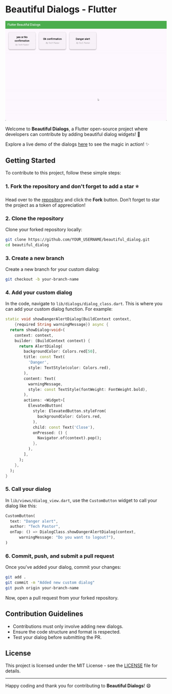 # Beautiful Dialogs - Flutter

![Demo](./demo/demo.gif)

Welcome to **Beautiful Dialogs**, a Flutter open-source project where developers can contribute by adding beautiful dialog widgets! 🌟

Explore a live demo of the dialogs [here](https://beautiful-dialogs.netlify.app/) to see the magic in action! ✨

## Getting Started

To contribute to this project, follow these simple steps:

### 1. Fork the repository and don't forget to add a star ⭐

Head over to the [repository](https://github.com/Docteur-Parfait/beautiful_dialog.git) and click the **Fork** button. Don’t forget to star the project as a token of appreciation!

### 2. Clone the repository

Clone your forked repository locally:

```bash
git clone https://github.com/YOUR_USERNAME/beautiful_dialog.git
cd beautiful_dialog
```

### 3. Create a new branch

Create a new branch for your custom dialog:

```bash
git checkout -b your-branch-name
```

### 4. Add your custom dialog

In the code, navigate to `lib/dialogs/dialog_class.dart`. This is where you can add your custom dialog function. For example:

```dart
static void showDangerAlertDialog(BuildContext context,
    {required String warningMessage}) async {
  return showDialog<void>(
    context: context,
    builder: (BuildContext context) {
      return AlertDialog(
        backgroundColor: Colors.red[50],
        title: const Text(
          'Danger',
          style: TextStyle(color: Colors.red),
        ),
        content: Text(
          warningMessage,
          style: const TextStyle(fontWeight: FontWeight.bold),
        ),
        actions: <Widget>[
          ElevatedButton(
            style: ElevatedButton.styleFrom(
              backgroundColor: Colors.red,
            ),
            child: const Text('Close'),
            onPressed: () {
              Navigator.of(context).pop();
            },
          ),
        ],
      );
    },
  );
}
```

### 5. Call your dialog

In `lib/views/dialog_view.dart`, use the `CustomButton` widget to call your dialog like this:

```dart
CustomButton(
  text: "Danger alert",
  author: "Tech Pastor",
  onTap: () => DialogClass.showDangerAlertDialog(context,
      warningMessage: "Do you want to logout?"),
)
```

### 6. Commit, push, and submit a pull request

Once you've added your dialog, commit your changes:

```bash
git add .
git commit -m "Added new custom dialog"
git push origin your-branch-name
```

Now, open a pull request from your forked repository.

## Contribution Guidelines

- Contributions must only involve adding new dialogs.
- Ensure the code structure and format is respected.
- Test your dialog before submitting the PR.

## License

This project is licensed under the MIT License - see the [LICENSE](LICENSE) file for details.

---

Happy coding and thank you for contributing to **Beautiful Dialogs**! 😄
